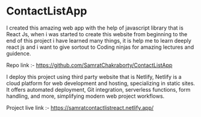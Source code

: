# ContactListApp
 I created this amazing web app with the help of javascript library that is React Js, when i was started to create this website from beginning to the end of this project i have learned many things, it is help me to learn deeply react js and i want to give sortout to Coding ninjas for amazing lectures and guidence.
 
Repo link :- https://github.com/SamratChakraborty/ContactListApp

I deploy this project using third party website that is Netlify,
Netlify is a cloud platform for web development and hosting, specializing in static sites. It offers automated deployment, Git integration, serverless functions, form handling, and more, simplifying modern web project workflows.

Project live link :- https://samratcontactlistreact.netlify.app/
